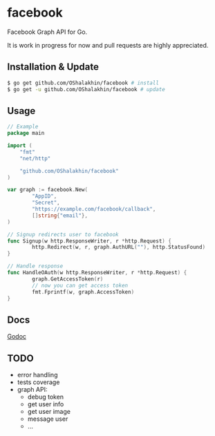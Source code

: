 # facebook

Facebook Graph API for Go.

It is work in progress for now and pull requests are highly appreciated.

## Installation & Update

```bash
$ go get github.com/OShalakhin/facebook # install
$ go get -u github.com/OShalakhin/facebook # update
```

## Usage

```go
// Example
package main

import (
    "fmt"
    "net/http"

    "github.com/OShalakhin/facebook"
)

var graph := facebook.New(
        "AppID",
        "Secret",
        "https://example.com/facebook/callback",
        []string{"email"},
)

// Signup redirects user to facebook
func Signup(w http.ResponseWriter, r *http.Request) {
        http.Redirect(w, r, graph.AuthURL(""), http.StatusFound)
}

// Handle response
func HandleOAuth(w http.ResponseWriter, r *http.Request) {
        graph.GetAccessToken(r)
        // now you can get access token
        fmt.Fprintf(w, graph.AccessToken)
}
```

## Docs

[Godoc](http://godoc.org/github.com/OShalakhin/facebook)

## TODO

- error handling
- tests coverage
- graph API:
  - debug token
  - get user info
  - get user image
  - message user
  - ...
